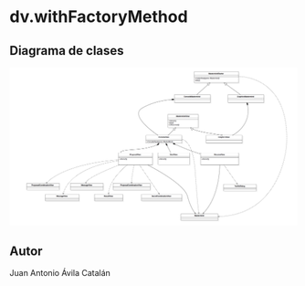 # dv.withFactoryMethod

## Diagrama de clases

![Class diagram](/diagramaClases.png?raw=true "Class diagram")

## Autor
Juan Antonio Ávila Catalán